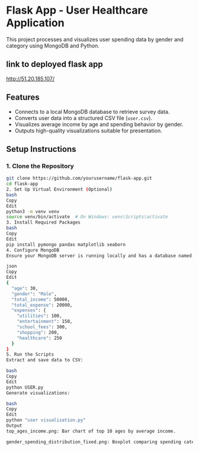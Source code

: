 # Flask App - User Healthcare Application

This project processes and visualizes user spending data by gender and category using MongoDB and Python.

## link to deployed flask app
http://51.20.185.107/


## Features

- Connects to a local MongoDB database to retrieve survey data.
- Converts user data into a structured CSV file (`user.csv`).
- Visualizes average income by age and spending behavior by gender.
- Outputs high-quality visualizations suitable for presentation.


## Setup Instructions

### 1. Clone the Repository

```bash
git clone https://github.com/yourusername/flask-app.git
cd flask-app
2. Set Up Virtual Environment (Optional)
bash
Copy
Edit
python3 -m venv venv
source venv/bin/activate  # On Windows: venv\Scripts\activate
3. Install Required Packages
bash
Copy
Edit
pip install pymongo pandas matplotlib seaborn
4. Configure MongoDB
Ensure your MongoDB server is running locally and has a database named survey_db with a participants collection containing documents like:

json
Copy
Edit
{
  "age": 30,
  "gender": "Male",
  "total_income": 50000,
  "total_expense": 20000,
  "expenses": {
    "utilities": 100,
    "entertainment": 150,
    "school_fees": 300,
    "shopping": 200,
    "healthcare": 250
  }
}
5. Run the Scripts
Extract and save data to CSV:

bash
Copy
Edit
python USER.py
Generate visualizations:

bash
Copy
Edit
python "user visualization.py"
Output
top_ages_income.png: Bar chart of top 10 ages by average income.

gender_spending_distribution_fixed.png: Boxplot comparing spending categories by gender.

